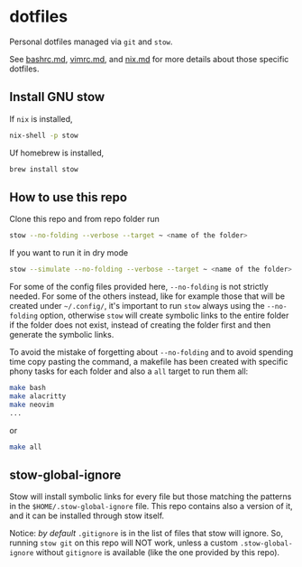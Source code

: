# dotfiles

Personal dotfiles managed via `git` and `stow`.

See [bashrc.md](bashrc.md), [vimrc.md](vimrc.md), and [nix.md](nix.md) for more details about those specific dotfiles.

## Install GNU stow

If `nix` is installed,
```bash
nix-shell -p stow
```
Uf homebrew is installed,
```bash
brew install stow
```

## How to use this repo

Clone this repo and from repo folder run
```bash
stow --no-folding --verbose --target ~ <name of the folder>
```

If you want to run it in dry mode
```bash
stow --simulate --no-folding --verbose --target ~ <name of the folder>
```

For some of the config files provided here, `--no-folding` is not strictly needed. 
For some of the others instead, like for example those that will be created under `~/.config/`, it's important to run `stow` always using the `--no-folding` option, otherwise `stow` will create symbolic links to the entire folder if the folder does not exist, instead of creating the folder first and then generate the symbolic links. 

To avoid the mistake of forgetting about `--no-folding`  and to avoid spending time copy pasting the command, a makefile has been created with specific phony tasks for each folder and also a `all` target to run them all: 

```bash
make bash
make alacritty 
make neovim 
...
```
or 
```bash
make all
```

## stow-global-ignore

Stow will install symbolic links for every file but those matching the patterns in the `$HOME/.stow-global-ignore` file. This repo contains also a version of it, and it can be installed through stow itself.

Notice: *by default* `.gitignore` is in the list of files that stow will ignore.
So, running `stow git` on this repo will NOT work, unless a custom `.stow-global-ignore` without `gitignore` is available (like the one provided by this repo).



